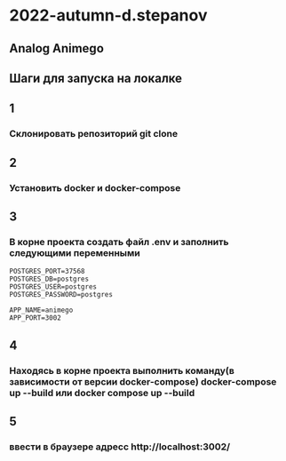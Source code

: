 # 2022-autumn-d.stepanov
## Analog Animego


## Шаги для запуска на локалке

## 1 

### Склонировать репозиторий git clone

## 2

### Установить docker и docker-compose

## 3

### В корне проекта создать файл .env и заполнить следующими переменными
```
POSTGRES_PORT=37568
POSTGRES_DB=postgres
POSTGRES_USER=postgres
POSTGRES_PASSWORD=postgres

APP_NAME=animego
APP_PORT=3002
```

## 4

### Находясь в корне проекта выполнить команду(в зависимости от версии docker-compose) docker-compose up --build или docker compose up --build

## 5

### ввести в браузере адресс http://localhost:3002/